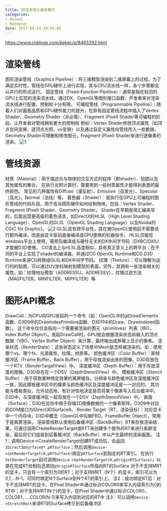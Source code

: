 ```yaml
---
title: 3D渲染相关基本概念
categories: 
- Unreal
- Renderer
date: 2017-09-24 10:56:00
---
```

https://www.cnblogs.com/kekec/p/8463292.html
# 渲染管线
图形渲染管线（Graphics Pipeline）：将三维模型渲染到二维屏幕上的过程。为了满足实时性，管线在GPU硬件上进行实现，其与CPU流水线一样，各个步骤都会以并行的形式运行。
固定管线（Fixed-Function Pipeline）：通常是指在较旧的GPU上实现的渲染流水线，通过DX、OpenGL等图形接口函数，开发者来对渲染流水线进行配置，控制权十分有限。
可编程管线（Programmable Pipeline）：随着人们对画面品质和GPU硬件能力的提升，在原有固定管线流程中插入了Vertex Shader、Geometry Shader（非必需）、Fragment (Pixel) Shader等可编程的阶段，让开发者对管线拥有更大的控制权
例如：Vertex Shader修改顶点属性（如顶点空间变换、逐顶点光照、uv变换）以及通过自定义属性向管线传入一些数据，Geometry Shader可增删和修改图元，Fragment (Pixel) Shader来进行逐像素的渲染。
![1](1.png)
# 管线资源
材质（Material）：用于描述光与物体的交互方式的程序（即shader）、贴图以及其他属性的集合。
在执行光照计算时，需要用到一些材质属性才能得到表面的最终颜色。
常见的几种属性有Diffuse（漫反射）、Emissive（自发光）、Specular（高光）、Normal（法线）等。
着色器（Shader）：是执行在GPU上可编程的图形管线的代码片段，用于告诉图形硬件如何绘制物体。包括：Vertex Shader、Fragment (Pixel) Shader、Geometry Shader。
Shader在早期是用汇编来写的，后面出现更高级的着色语言，如DirectX的HLSL（High Level Shading Language）、OpenGL的GLSL（OpenGL Shading Language）以及Nvidia的CG(C for Graphic)。
![2](2.png)
GLSL具有跨平台性，其在被OpenGL使用前不需要进行额外编译，而是由显卡驱动直接编译成GPU使用的机器指令。
HLSL仅能在windows平台上使用，需预先编译成与硬件无关的DX中间字节码（DXBC/DXIL)才能被D3D使用。
CG语法上与HLSL高度相似，具有真正意义上的跨平台：在不同的平台上实现了shader的编译器，并通过CG OpenGL Runtime和CG D3D Runtime来讲CG转换成GLSL和DX中间字节码。
纹理（Texture）：可以理解为运行时的贴图，可以通过UV坐标映射到模型的表面。另外，其拥有一些渲染相关的属性，如：纹理地址模型（ADDRESSU、ADDRESSV），纹理过滤方法（MAGFILTER、MINFILTER、MIPFILTER）等

# 图形API概念
DrawCall：为CPU向GPU发起的一个命令（如：OpenGL中的glDrawElements函数、D3D9中的DrawIndexPrimitive函数、D3D11中的Draw、DrawIndexed函数）。
这个命令仅仅会指向一个需要被渲染的图元（primitives）列表（IBO，Index Buffer Object）。发起DrawCall时，GPU就会根据渲染状态和输入的顶点数据（VBO，Vertex Buffer Object）来计算，最终输出成屏幕上显示的像素。
渲染状态（RenderState）：这些状态定义了场景中Mesh是怎样被渲染的。如：使用哪个vs、哪个fs、光源属性、纹理、材质等。
颜色缓冲区（Color Buffer）：即帧缓冲区（Frame Buffer，Back Buffer），用于存放渲染出来的图像。D3D存放在一个RTV（RenderTargetView）中。
深度缓冲区（Depth Buffer）：用于存放深度的图像。D3D存在在一个DSV（DepthStencilView）中。
模板缓冲区（Stencil Buffer）：用于获取某种特定效果的离屏缓存。分辨率与颜色缓冲区及深度缓冲区一致，因此模板缓冲区中的像素与颜色缓冲区及深度缓冲区是一一对应的。
其功能与模板类似，允许动态地、有针对性地决定是否将某个像素写入后台缓冲中。
D3D中，与深度缓冲区一起存放在一个DSV（DepthStencilView）中。
表面（Surface）：D3D在显存中用于存储2D图像数据的一个像素矩阵。D3D9中对应的COM接口为IDirect3DSurface9。
Render Target（RT，渲染目标）：对应显卡中一个内存块，D3D中概念（OpenGL中叫做FBO，FrameBuffer Object），常用于是离屏渲染。
渲染管线默认使用后备缓冲区（BackBuffer）RT来存放渲染结果，可通过调用CreateRenderTarget或RTT来创建多个额外的RT来进行离屏渲染，最后将它们组装到后备缓冲区（BackBuffer）中以产生最终的渲染画面。
注1：调用Device->CreateRenderTarget创建RT成功后，会返回`IDirect3DSurface9* pRTSurface`；然后调用`Device->SetRenderTarget(0,pRTSurface)`绑定`pRTSurface`到指定的RT索引。
在执行`SetRenderTarget`前可调用`Device->GetRenderTarget(0,pOriginRTSurface)`，以便在完成RT绘制后还原回`pOriginRTSurface`所指向RT的Surface
对于不支持MRT的显卡，只会有一个索引为0的RT；对于支持MRT（N个）的显卡，索引可以为0,1,...N-1，可同时绑定N个Surface到N个RT的索引上。
注2：成功绑定RT后：对于不支持MRT的显卡，在Pixel Shader中通过标识COLOR0来写入内容索引为0的RT中；对于支持MRT(N个)的显卡，在Pixel Shader中通过标识COLOR0，COLOR1，...COLOR(N-1)来写入内容到对应的RT中
注3：可以调用`Device->StretchRect`来讲RT的Surface拷贝到后备缓冲区